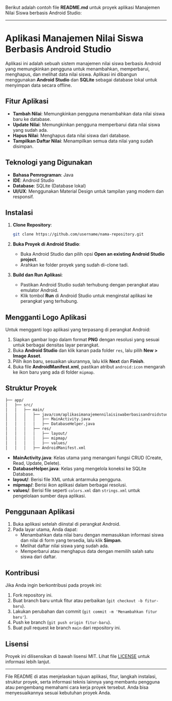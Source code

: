Berikut adalah contoh file **README.md** untuk proyek aplikasi Manajemen Nilai Siswa berbasis Android Studio:

---

# Aplikasi Manajemen Nilai Siswa Berbasis Android Studio

Aplikasi ini adalah sebuah sistem manajemen nilai siswa berbasis Android yang memungkinkan pengguna untuk menambahkan, memperbarui, menghapus, dan melihat data nilai siswa. Aplikasi ini dibangun menggunakan **Android Studio** dan **SQLite** sebagai database lokal untuk menyimpan data secara offline.

## Fitur Aplikasi
- **Tambah Nilai**: Memungkinkan pengguna menambahkan data nilai siswa baru ke database.
- **Update Nilai**: Memungkinkan pengguna memperbarui data nilai siswa yang sudah ada.
- **Hapus Nilai**: Menghapus data nilai siswa dari database.
- **Tampilkan Daftar Nilai**: Menampilkan semua data nilai yang sudah disimpan.

## Teknologi yang Digunakan
- **Bahasa Pemrograman**: Java
- **IDE**: Android Studio
- **Database**: SQLite (Database lokal)
- **UI/UX**: Menggunakan Material Design untuk tampilan yang modern dan responsif.

## Instalasi
1. **Clone Repository**:
   ```bash
   git clone https://github.com/username/nama-repository.git
   ```
2. **Buka Proyek di Android Studio**:
   - Buka Android Studio dan pilih opsi **Open an existing Android Studio project**.
   - Arahkan ke folder proyek yang sudah di-clone tadi.

3. **Build dan Run Aplikasi**:
   - Pastikan Android Studio sudah terhubung dengan perangkat atau emulator Android.
   - Klik tombol **Run** di Android Studio untuk menginstal aplikasi ke perangkat yang terhubung.

## Mengganti Logo Aplikasi
Untuk mengganti logo aplikasi yang terpasang di perangkat Android:
1. Siapkan gambar logo dalam format **PNG** dengan resolusi yang sesuai untuk berbagai densitas layar perangkat.
2. Buka **Android Studio** dan klik kanan pada folder `res`, lalu pilih **New > Image Asset**.
3. Pilih ikon baru, sesuaikan ukurannya, lalu klik **Next** dan **Finish**.
4. Buka file **AndroidManifest.xml**, pastikan atribut `android:icon` mengarah ke ikon baru yang ada di folder `mipmap`.

## Struktur Proyek
```bash
├── app/
│   ├── src/
│   │   ├── main/
│   │   │   ├── java/com/aplikasimanajemennilaisiswaberbasisandroidstudio/
│   │   │   │   ├── MainActivity.java
│   │   │   │   ├── DatabaseHelper.java
│   │   │   ├── res/
│   │   │   │   ├── layout/
│   │   │   │   ├── mipmap/
│   │   │   │   ├── values/
│   │   │   ├── AndroidManifest.xml
```

- **MainActivity.java**: Kelas utama yang menangani fungsi CRUD (Create, Read, Update, Delete).
- **DatabaseHelper.java**: Kelas yang mengelola koneksi ke SQLite Database.
- **layout/**: Berisi file XML untuk antarmuka pengguna.
- **mipmap/**: Berisi ikon aplikasi dalam berbagai resolusi.
- **values/**: Berisi file seperti `colors.xml` dan `strings.xml` untuk pengelolaan sumber daya aplikasi.

## Penggunaan Aplikasi
1. Buka aplikasi setelah diinstal di perangkat Android.
2. Pada layar utama, Anda dapat:
   - Menambahkan data nilai baru dengan memasukkan informasi siswa dan nilai di form yang tersedia, lalu klik **Simpan**.
   - Melihat daftar nilai siswa yang sudah ada.
   - Memperbarui atau menghapus data dengan memilih salah satu siswa dari daftar.
   
## Kontribusi
Jika Anda ingin berkontribusi pada proyek ini:
1. Fork repository ini.
2. Buat branch baru untuk fitur atau perbaikan (`git checkout -b fitur-baru`).
3. Lakukan perubahan dan commit (`git commit -m 'Menambahkan fitur baru'`).
4. Push ke branch (`git push origin fitur-baru`).
5. Buat pull request ke branch `main` dari repository ini.

## Lisensi
Proyek ini dilisensikan di bawah lisensi MIT. Lihat file [LICENSE](LICENSE) untuk informasi lebih lanjut.

---

File README di atas menjelaskan tujuan aplikasi, fitur, langkah instalasi, struktur proyek, serta informasi teknis lainnya yang membantu pengguna atau pengembang memahami cara kerja proyek tersebut. Anda bisa menyesuaikannya sesuai kebutuhan proyek Anda.
